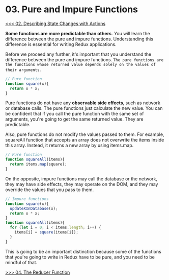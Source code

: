 # 03. Pure and Impure Functions

[<<< 02. Describing State Changes with Actions](https://github.com/xgirma/getting-started-with-redux/tree/master/chapters/02)

**Some functions are more predictable than others**. You will learn the difference between the pure and impure functions. Understanding this difference is essential for writing Redux applications.

Before we proceed any further, it's important that you understand the difference between the pure and impure functions. `The pure functions are the functions whose returned value depends solely on the values of their arguments`.

```javascript
// Pure function
function square(x){
  return x * x;
}
```

Pure functions do not have any **observable side effects**, such as network or database calls. The pure functions just calculate the new value. You can be confident that if you call the pure function with the same set of arguments, you're going to get the same returned value. They are predictable.

Also, pure functions do not modify the values passed to them. For example, squareAll function that accepts an array does not overwrite the items inside this array. Instead, it returns a new array by using items.map.

```javascript
// Pure function
function squareAll(items){
  return items.map(square);
}
```

On the opposite, impure functions may call the database or the network, they may have side effects, they may operate on the DOM, and they may override the values that you pass to them.

```javascript
// Impure functions
function square(x){
  updateXInDatabase(x);
  return x * x;
}
function squareAll(items){
  for (let i = 0; i < items.length; i++) {
    items[i] = square(items[i]);
  }
}
```

This is going to be an important distinction because some of the functions that you're going to write in Redux have to be pure, and you need to be mindful of that.

[>>> 04. The Reducer Function](https://github.com/xgirma/getting-started-with-redux/tree/master/chapters/04)